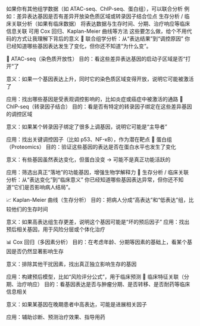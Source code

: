 如果你有其他组学数据（如 ATAC-seq、ChIP-seq、蛋白组），可以联合分析 例如：差异表达基因是否有差异开放染色质区域或转录因子结合位点 生存分析 / 临床关联分析（如果有临床数据） 将表达数据与生存时间、分期、治疗响应等临床信息关联 可用 Cox 回归、Kaplan-Meier 曲线等方法 这些要怎么做，给个不用代码的方式让我理解下背后的意义
🔗 联合组学分析：从“表达结果”到“调控原因”
你已经知道哪些基因表达发生了变化，但你还不知道“为什么变”。

🧬 ATAC-seq（染色质开放性）
目的：看这些差异表达基因的启动子区域是否“打开”了

意义：如果一个基因表达上升，同时它的染色质区域变得开放，说明它可能被激活了

应用：找出哪些基因是受表观调控影响的，比如炎症或癌症中被激活的通路
🧪 ChIP-seq（转录因子结合）
目的：看是否有特定的转录因子绑定在这些差异基因的调控区域

意义：如果某个转录因子绑定了很多上调基因，说明它可能是“主导者”

应用：找出关键调控因子（比如 p53、NF-κB），作为潜在靶点
🧫 蛋白组（Proteomics）
目的：验证这些基因的表达是否在蛋白水平也发生了变化

意义：有些基因虽然表达变化，但蛋白没变 → 可能不是真正功能活跃的

应用：筛选出真正“落地”的功能基因，增强生物学解释力
🧬 生存分析 / 临床关联分析：从“表达变化”到“临床意义”
你已经知道哪些基因表达异常，但你还不知道“它们是否影响病人结局”。

📈 Kaplan-Meier 曲线（生存分析）
目的：把病人分成“高表达”和“低表达”组，比较他们的生存时间

意义：如果高表达组生存更差，说明这个基因可能是“坏的预后因子”
应用：找出预后相关基因，用于风险分层或个体化治疗

📊 Cox 回归（多因素分析）
目的：在考虑年龄、分期等因素的基础上，看某个基因是否仍然显著影响生存

意义：排除其他干扰因素，找出真正独立影响生存的基因

应用：构建预后模型，比如“风险评分公式”，用于临床预测
🧪 临床特征关联（分期、治疗响应）
目的：看基因表达是否与肿瘤分期、是否转移、是否耐药等临床信息相关

意义：如果某基因在晚期患者中高表达，可能是进展相关因子

应用：辅助诊断、预测治疗效果、指导用药
